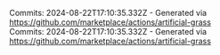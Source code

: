 Commits: 2024-08-22T17:10:35.332Z - Generated via https://github.com/marketplace/actions/artificial-grass
<br>
Commits: 2024-08-22T17:10:35.332Z - Generated via https://github.com/marketplace/actions/artificial-grass
<br>
